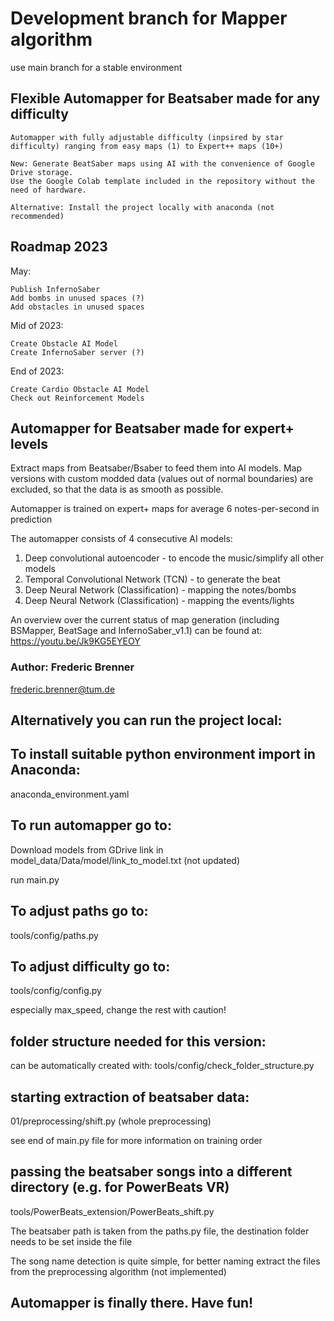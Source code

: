 # Development branch for Mapper algorithm
use main branch for a stable environment


## Flexible Automapper for Beatsaber made for any difficulty
    
    Automapper with fully adjustable difficulty (inpsired by star difficulty) ranging from easy maps (1) to Expert++ maps (10+)

    New: Generate BeatSaber maps using AI with the convenience of Google Drive storage.
    Use the Google Colab template included in the repository without the need of hardware.
    
    Alternative: Install the project locally with anaconda (not recommended)


## Roadmap 2023
May:

    Publish InfernoSaber
    Add bombs in unused spaces (?)
    Add obstacles in unused spaces

Mid of 2023:

    Create Obstacle AI Model
    Create InfernoSaber server (?)

End of 2023:

    Create Cardio Obstacle AI Model
    Check out Reinforcement Models


## Automapper for Beatsaber made for expert+ levels

Extract maps from Beatsaber/Bsaber to feed them 
into AI models.
Map versions with custom modded data (values out of normal boundaries) are excluded,
so that the data is as smooth as possible.

Automapper is trained on expert+ maps for 
average 6 notes-per-second in prediction

The automapper consists of 4 consecutive AI models:
1. Deep convolutional autoencoder - to encode the music/simplify all other models
2. Temporal Convolutional Network (TCN) - to generate the beat
3. Deep Neural Network (Classification) - mapping the notes/bombs
4. Deep Neural Network (Classification) - mapping the events/lights

An overview over the current status of map generation (including BSMapper, BeatSage and InfernoSaber_v1.1) can be found at:
https://youtu.be/Jk9KG5EYEOY

### Author: Frederic Brenner
frederic.brenner@tum.de

## Alternatively you can run the project local:

## To install suitable python environment import in Anaconda:
anaconda_environment.yaml

## To run automapper go to:
Download models from GDrive link in model_data/Data/model/link_to_model.txt
(not updated)

run main.py

## To adjust paths go to:
tools/config/paths.py

## To adjust difficulty go to:
tools/config/config.py

especially max_speed,
change the rest with caution!


## folder structure needed for this version:
can be automatically created with:
tools/config/check_folder_structure.py

## starting extraction of beatsaber data:
01/preprocessing/shift.py (whole preprocessing)

see end of main.py file for more information on training order


## passing the beatsaber songs into a different directory (e.g. for PowerBeats VR)
tools/PowerBeats_extension/PowerBeats_shift.py

The beatsaber path is taken from the paths.py file, 
the destination folder needs to be set inside the file

The song name detection is quite simple,
for better naming extract the files from the preprocessing algorithm (not implemented)

## Automapper is finally there. Have fun!
